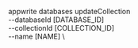 appwrite databases updateCollection \
        --databaseId [DATABASE_ID] \
        --collectionId [COLLECTION_ID] \
        --name [NAME] \



